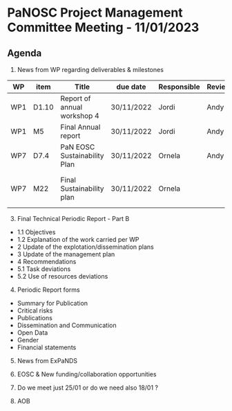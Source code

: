 PaNOSC Project Management Committee Meeting - 11/01/2023
=========================================================

Agenda
------	

1. News from WP regarding deliverables & milestones

|  WP  | item |    Title    | due date | Responsible | Reviewer | Status |
| ---- | ---- | ----------- | -------- | -------- | -------- | -------|
| WP1  | D1.10 | Report of annual workshop 4 | 30/11/2022 | Jordi | Andy  | submitted! |
| WP1  | M5   | Final Annual report  | 30/11/2022 | Jordi | Andy |  achieved! |
| WP7  | D7.4 | PaN EOSC Sustainability Plan | 30/11/2022 | Ornela | Andy |  **no news** |
| WP7  | M22  | Final Sustainability plan | 30/11/2022 | Ornela |  |  depends on the above report |
 
3. Final Technical Periodic Report - Part B

* 1.1 Objectives
* 1.2 Explanation of the work carried per WP
* 2 Update of the explotation/dissemination plans
* 3 Update of the management plan
* 4 Recommendations
* 5.1 Task deviations
* 5.2 Use of resources deviations

4. Periodic Report forms
* Summary for Publication
* Critical risks
* Publications
* Dissemination and Communication
* Open Data
* Gender
* Financial statements

5. News from ExPaNDS

6. EOSC & New funding/collaboration opportunities

7. Do we meet just 25/01 or do we need also 18/01 ?

8. AOB
